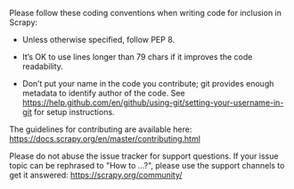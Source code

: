 Please follow these coding conventions when writing code for inclusion in Scrapy:

- Unless otherwise specified, follow PEP 8.

- It’s OK to use lines longer than 79 chars if it improves the code 
  readability.

- Don’t put your name in the code you contribute; git provides enough 
metadata to identify author of the code. See https://help.github.com/en/github/using-git/setting-your-username-in-git for setup instructions.

The guidelines for contributing are available here:
https://docs.scrapy.org/en/master/contributing.html

Please do not abuse the issue tracker for support questions.
If your issue topic can be rephrased to "How to ...?", please use the
support channels to get it answered: https://scrapy.org/community/
